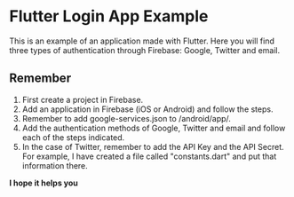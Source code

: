 # Flutter Login App Example

This is an example of an application made with Flutter. Here you will find three types of authentication through Firebase: Google, Twitter and email.

## Remember

1. First create a project in Firebase.
2. Add an application in Firebase (iOS or Android) and follow the steps.
3. Remember to add google-services.json to /android/app/.
4. Add the authentication methods of Google, Twitter and email and follow each of the steps indicated.
5. In the case of Twitter, remember to add the API Key and the API Secret. For example, I have created a file called "constants.dart" and put that information there.

**I hope it helps you**
